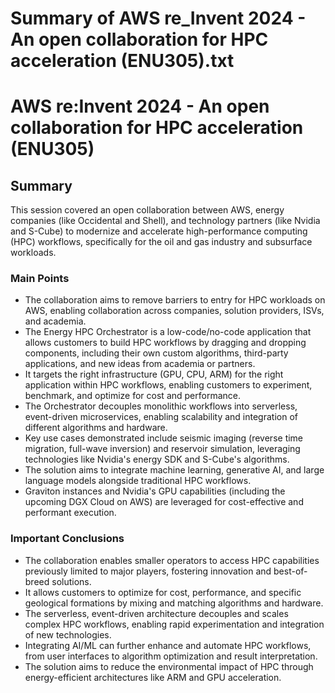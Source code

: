 # Summary of AWS re_Invent 2024 - An open collaboration for HPC acceleration (ENU305).txt

# AWS re:Invent 2024 - An open collaboration for HPC acceleration (ENU305)

## Summary

This session covered an open collaboration between AWS, energy companies (like Occidental and Shell), and technology partners (like Nvidia and S-Cube) to modernize and accelerate high-performance computing (HPC) workflows, specifically for the oil and gas industry and subsurface workloads.

### Main Points

- The collaboration aims to remove barriers to entry for HPC workloads on AWS, enabling collaboration across companies, solution providers, ISVs, and academia.
- The Energy HPC Orchestrator is a low-code/no-code application that allows customers to build HPC workflows by dragging and dropping components, including their own custom algorithms, third-party applications, and new ideas from academia or partners.
- It targets the right infrastructure (GPU, CPU, ARM) for the right application within HPC workflows, enabling customers to experiment, benchmark, and optimize for cost and performance.
- The Orchestrator decouples monolithic workflows into serverless, event-driven microservices, enabling scalability and integration of different algorithms and hardware.
- Key use cases demonstrated include seismic imaging (reverse time migration, full-wave inversion) and reservoir simulation, leveraging technologies like Nvidia's energy SDK and S-Cube's algorithms.
- The solution aims to integrate machine learning, generative AI, and large language models alongside traditional HPC workflows.
- Graviton instances and Nvidia's GPU capabilities (including the upcoming DGX Cloud on AWS) are leveraged for cost-effective and performant execution.

### Important Conclusions

- The collaboration enables smaller operators to access HPC capabilities previously limited to major players, fostering innovation and best-of-breed solutions.
- It allows customers to optimize for cost, performance, and specific geological formations by mixing and matching algorithms and hardware.
- The serverless, event-driven architecture decouples and scales complex HPC workflows, enabling rapid experimentation and integration of new technologies.
- Integrating AI/ML can further enhance and automate HPC workflows, from user interfaces to algorithm optimization and result interpretation.
- The solution aims to reduce the environmental impact of HPC through energy-efficient architectures like ARM and GPU acceleration.